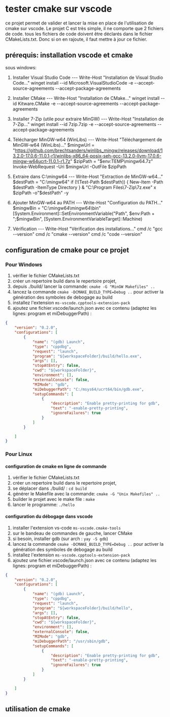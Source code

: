 # tester cmake sur vscode

ce projet permet de valider et lancer la mise en place de l'utilisation de cmake sur vscode.
Le projet C est très simple, il ne comporte que 2 fichiers de code. tous les fichiers de code doivent être déclarés dans le fichier CMakeLists.txt. Donc si on en rajoute, il faut mettre à jour ce fichier.

## prérequis: installation vscode et cmake

sous windows: 
1. Installer Visual Studio Code ---
Write-Host "Installation de Visual Studio Code..."
winget install --id Microsoft.VisualStudioCode -e --accept-source-agreements --accept-package-agreements

2. Installer CMake ---
Write-Host "Installation de CMake..."
winget install --id Kitware.CMake -e --accept-source-agreements --accept-package-agreements

3. Installer 7-Zip (utile pour extraire MinGW) ---
Write-Host "Installation de 7-Zip..."
winget install --id 7zip.7zip -e --accept-source-agreements --accept-package-agreements

4. Télécharger MinGW-w64 (WinLibs) ---
Write-Host "Téléchargement de MinGW-w64 (WinLibs)..."
$mingwUrl = "https://github.com/brechtsanders/winlibs_mingw/releases/download/13.2.0-17.0.6-11.0.1-r1/winlibs-x86_64-posix-seh-gcc-13.2.0-llvm-17.0.6-mingw-w64ucrt-11.0.1-r1.7z"
$zipPath = "$env:TEMP\mingw64.7z"
Invoke-WebRequest -Uri $mingwUrl -OutFile $zipPath

5. Extraire dans C:\mingw64 ---
Write-Host "Extraction de MinGW-w64..."
$destPath = "C:\mingw64"
if (!(Test-Path $destPath)) { New-Item -Path $destPath -ItemType Directory }
& "C:\Program Files\7-Zip\7z.exe" x $zipPath -o"$destPath" -y

6. Ajouter MinGW-w64 au PATH ---
Write-Host "Configuration du PATH..."
$mingwBin = "C:\mingw64\mingw64\bin"
[System.Environment]::SetEnvironmentVariable("Path", $env:Path + ";$mingwBin", [System.EnvironmentVariableTarget]::Machine)

7. Vérification ---
Write-Host "Vérification des installations..."
cmd /c "gcc --version"
cmd /c "cmake --version"
cmd /c "code --version"

## configuration de cmake pour ce projet

### Pour Windows

1. vérifier le fichier CMakeLists.txt
2. créer un repertoire build dans le repertoire projet,
3. depuis ./build/ lancer la commande: `cmake -G "MinGW Makefiles" ..`
4. lancez la commande  `cmake -DCMAKE_BUILD_TYPE=Debug ..` pour activer la génération des symboles de debogage au build
5. installez l'extension `ms-vscode.cpptools-extension-pack`
6. ajoutez une fichier.vscode/launch.json avec ce contenu  (adaptez les lignes: program et miDebuggerPath) : 
```json
{
    "version": "0.2.0",
    "configurations": [
        {
            "name": "(gdb) Launch",
            "type": "cppdbg",
            "request": "launch",
            "program": "${workspaceFolder}/build/hello.exe",
            "args": [],
            "stopAtEntry": false,
            "cwd": "${workspaceFolder}",
            "environment": [],
            "externalConsole": false,
            "MIMode": "gdb",
            "miDebuggerPath": "C:/msys64/ucrt64/bin/gdb.exe",
            "setupCommands": [
                {
                    "description": "Enable pretty-printing for gdb",
                    "text": "-enable-pretty-printing",
                    "ignoreFailures": true
                }
            ]
        }

    ]
}
``` 

### Pour Linux

#### configuration de cmake en ligne de commande

1. vérifier le fichier CMakeLists.txt
2. créer un repertoire build dans le repertoire projet,
3. se déplacer dans ./build/ : `cd build`
4. générer le Makefile avec la commande: `cmake -G "Unix Makefiles" ..`  
5. builder le projet avec le make file : `make`
6. lancer le programme: `./hello`

#### configuration du débogage dans vscode

1. installer l'extension vs-code `ms-vscode.cmake-tools`
2. sur le bandeau de commandes de gauche, lancer CMake
3. si besoin, installer gdb (sur arch : `yay -S gdb`)
4. lancez la commande  `cmake -DCMAKE_BUILD_TYPE=Debug ..` pour activer la génération des symboles de debogage au build
5. installez l'extension `ms-vscode.cpptools-extension-pack`
6. ajoutez une fichier.vscode/launch.json avec ce contenu  (adaptez les lignes: program et miDebuggerPath) : 
```json
{
    "version": "0.2.0",
    "configurations": [
        {
            "name": "(gdb) Launch",
            "type": "cppdbg",
            "request": "launch",
            "program": "${workspaceFolder}/build/hello",
            "args": [],
            "stopAtEntry": false,
            "cwd": "${workspaceFolder}",
            "environment": [],
            "externalConsole": false,
            "MIMode": "gdb",
            "miDebuggerPath": "/usr/sbin/gdb",
            "setupCommands": [
                {
                    "description": "Enable pretty-printing for gdb",
                    "text": "-enable-pretty-printing",
                    "ignoreFailures": true
                }
            ]
        }

    ]
}
``` 
## utilisation de cmake